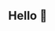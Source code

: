 ## Hello 👋 <br/>
<!---!<br/><br/><br/><br/><br/><br/><br/><br/><br/><br/><br/><br/><br/><br/><br/><br/><br/><br/>--->


<!---![[![Linkedin Badge](https://img.shields.io/badge/-LinkedIn-blue?style=flat-square&logo=Linkedin&logoColor=white&link=https://www.linkedin.com/in/gkim360/)](https://www.linkedin.com/in/gkim360/) --->

<!---![![Blog Badge](https://img.shields.io/badge/dev-blog-green?style=flat-square&logo=github&link=https://miknai.github.io/devblog/)](https://miknai.github.io/devblog/) --->

<!---![github stats](https://github-readme-stats.vercel.app/api?username=miknai&show_icons=true&hide_border=true) --->
